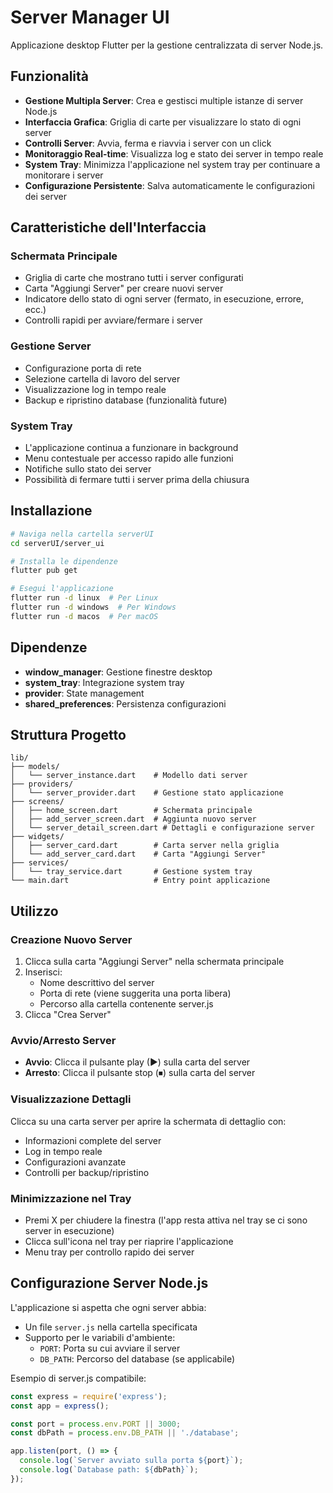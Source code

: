# Server Manager UI

Applicazione desktop Flutter per la gestione centralizzata di server Node.js.

## Funzionalità

- **Gestione Multipla Server**: Crea e gestisci multiple istanze di server Node.js
- **Interfaccia Grafica**: Griglia di carte per visualizzare lo stato di ogni server
- **Controlli Server**: Avvia, ferma e riavvia i server con un click
- **Monitoraggio Real-time**: Visualizza log e stato dei server in tempo reale
- **System Tray**: Minimizza l'applicazione nel system tray per continuare a monitorare i server
- **Configurazione Persistente**: Salva automaticamente le configurazioni dei server

## Caratteristiche dell'Interfaccia

### Schermata Principale
- Griglia di carte che mostrano tutti i server configurati
- Carta "Aggiungi Server" per creare nuovi server
- Indicatore dello stato di ogni server (fermato, in esecuzione, errore, ecc.)
- Controlli rapidi per avviare/fermare i server

### Gestione Server
- Configurazione porta di rete
- Selezione cartella di lavoro del server
- Visualizzazione log in tempo reale
- Backup e ripristino database (funzionalità future)

### System Tray
- L'applicazione continua a funzionare in background
- Menu contestuale per accesso rapido alle funzioni
- Notifiche sullo stato dei server
- Possibilità di fermare tutti i server prima della chiusura

## Installazione

```bash
# Naviga nella cartella serverUI
cd serverUI/server_ui

# Installa le dipendenze
flutter pub get

# Esegui l'applicazione
flutter run -d linux  # Per Linux
flutter run -d windows  # Per Windows
flutter run -d macos  # Per macOS
```

## Dipendenze

- **window_manager**: Gestione finestre desktop
- **system_tray**: Integrazione system tray
- **provider**: State management
- **shared_preferences**: Persistenza configurazioni

## Struttura Progetto

```
lib/
├── models/
│   └── server_instance.dart    # Modello dati server
├── providers/
│   └── server_provider.dart    # Gestione stato applicazione
├── screens/
│   ├── home_screen.dart        # Schermata principale
│   ├── add_server_screen.dart  # Aggiunta nuovo server
│   └── server_detail_screen.dart # Dettagli e configurazione server
├── widgets/
│   ├── server_card.dart        # Carta server nella griglia
│   └── add_server_card.dart    # Carta "Aggiungi Server"
├── services/
│   └── tray_service.dart       # Gestione system tray
└── main.dart                   # Entry point applicazione
```

## Utilizzo

### Creazione Nuovo Server

1. Clicca sulla carta "Aggiungi Server" nella schermata principale
2. Inserisci:
   - Nome descrittivo del server
   - Porta di rete (viene suggerita una porta libera)
   - Percorso alla cartella contenente server.js
3. Clicca "Crea Server"

### Avvio/Arresto Server

- **Avvio**: Clicca il pulsante play (▶) sulla carta del server
- **Arresto**: Clicca il pulsante stop (⏹) sulla carta del server

### Visualizzazione Dettagli

Clicca su una carta server per aprire la schermata di dettaglio con:
- Informazioni complete del server
- Log in tempo reale
- Configurazioni avanzate
- Controlli per backup/ripristino

### Minimizzazione nel Tray

- Premi X per chiudere la finestra (l'app resta attiva nel tray se ci sono server in esecuzione)
- Clicca sull'icona nel tray per riaprire l'applicazione
- Menu tray per controllo rapido dei server

## Configurazione Server Node.js

L'applicazione si aspetta che ogni server abbia:

- Un file `server.js` nella cartella specificata
- Supporto per le variabili d'ambiente:
  - `PORT`: Porta su cui avviare il server
  - `DB_PATH`: Percorso del database (se applicabile)

Esempio di server.js compatibile:

```javascript
const express = require('express');
const app = express();

const port = process.env.PORT || 3000;
const dbPath = process.env.DB_PATH || './database';

app.listen(port, () => {
  console.log(`Server avviato sulla porta ${port}`);
  console.log(`Database path: ${dbPath}`);
});
```
